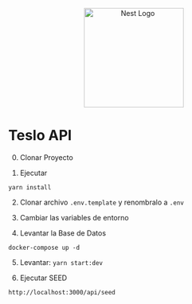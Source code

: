 <p align="center">
  <a href="http://nestjs.com/" target="blank"><img src="https://nestjs.com/img/logo-small.svg" width="200" alt="Nest Logo" /></a>
</p>

# Teslo API

0. Clonar Proyecto

1. Ejecutar
```
yarn install
```
2. Clonar archivo ```.env.template```  y renombralo a ```.env```

3. Cambiar las variables de entorno

4. Levantar la Base de Datos

```
docker-compose up -d
```

5. Levantar: ```yarn start:dev```


6. Ejecutar SEED
```
http://localhost:3000/api/seed
```




